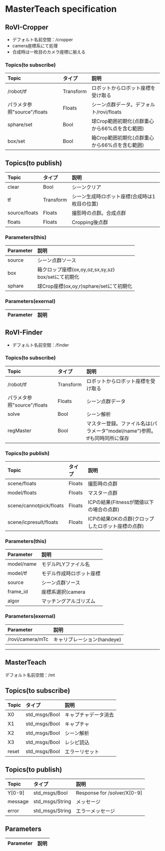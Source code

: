 # MasterTeach specification

## RoVI-Cropper

- デフォルト名前空間：/cropper  
- camera座標系にて処理
- 合成時は一枚目のカメラ座標に揃える

### Topics(to subscribe)  
|Topic|タイプ|説明|
|:----|:----|:----|
|/robot/tf|Transform|ロボットからロボット座標を受け取る|
|パラメタ参照"source"/floats|Floats|シーン点群データ。デフォルト/rovi/floats|
|sphare/set|Bool|球Crop範囲初期化(点群重心から66%点を含む範囲)|
|box/set|Bool|箱Crop範囲初期化(点群重心から66%点を含む範囲)|

## Topics(to publish)  
|Topic|タイプ|説明|
|:----|:----|:----|
|clear|Bool|シーンクリア|
|tf|Transform|シーン生成時ロボット座標(合成時は1枚目の位置)|
|source/floats|Floats|撮影時の点群。合成点群|
|floats|Floats|Cropping後点群|

### Parameters(this)
|Parameter|説明|
|:----|:----|
|source|シーン点群ソース|
|box|箱クロップ座標(ox,oy,oz,sx,sy,sz)<br>box/setにて初期化|
|sphare|球Crop座標(ox,oy,r)sphare/setにて初期化|

### Parameters(exernal)
|Parameter|説明|
|:----|:----|


## RoVI-Finder

- デフォルト名前空間：/finder

### Topics(to subscribe)  
|Topic|タイプ|説明|
|:----|:----|:----|
|/robot/tf|Transform|ロボットからロボット座標を受け取る|
|パラメタ参照"source"/floats|Floats|シーン点群データ|
|solve|Bool|シーン解析|
|regMaster|Bool|マスター登録。ファイル名は(パラメータ"model/name")参照。tfも同時同所に保存|

### Topics(to publish)  
|Topic|タイプ|説明|
|:----|:----|:----|
|scene/floats|Floats|撮影時の点群|
|model/floats|Floats|マスター点群|
|scene/cannotpick/floats|Floats|ICPの結果(Fitnessが閾値以下の場合の点群)|
|scene/icpresult/floats|Floats|ICPの結果OKの点群(クロップしたロボット座標の点群)|

### Parameters(this)
|Parameter|説明|
|:----|:----|
|model/name|モデルPLYファイル名|
|model/tf|モデル作成時ロボット座標|
|source|シーン点群ソース|
|frame_id|座標系選択(camera|world|hand)|
|algor|マッチングアルゴリズム|

### Parameters(exernal)
|Parameter|説明|
|:----|:----|
|/rovi/camera/mTc|キャリブレーション(handeye)|

<hr>

## MasterTeach

デフォルト名前空間：/mt

## Topics(to subscribe)

|Topic|タイプ|説明|
|:----|:----|:----|
|X0|std_msgs/Bool|キャプチャデータ消去|
|X1|std_msgs/Bool|キャプチャ|
|X2|std_msgs/Bool|シーン解析|
|X3|std_msgs/Bool|レシピ読込|
|reset|std_msgs/Bool|エラーリセット|

## Topics(to publish)

|Topic|タイプ|説明|
|:----|:----|:----|
|Y[0-9]|std_msgs/Bool|Response for /solver/X[0-9]|
|message|std_msgs/String|メッセージ|
|error|std_msgs/String|エラーメッセージ|

## Parameters

|Parameter|説明|
|:----|:----|
